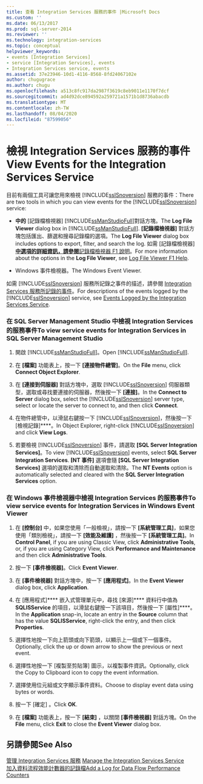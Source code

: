 ```yaml
---
title: 查看 Integration Services 服務的事件 |Microsoft Docs
ms.custom: ''
ms.date: 06/13/2017
ms.prod: sql-server-2014
ms.reviewer: ''
ms.technology: integration-services
ms.topic: conceptual
helpviewer_keywords:
- events [Integration Services]
- service [Integration Services], events
- Integration Services service, events
ms.assetid: 37e23946-10d1-4116-8568-8fd24067102e
author: chugugrace
ms.author: chugu
ms.openlocfilehash: a513c8fc917da2987f3619c8eb9011e1170f7dcf
ms.sourcegitcommit: ad4d92dce894592a259721a1571b1d8736abacdb
ms.translationtype: MT
ms.contentlocale: zh-TW
ms.lasthandoff: 08/04/2020
ms.locfileid: "87599056"
---
```

# <a name="view-events-for-the-integration-services-service"></a><span data-ttu-id="646f1-102">檢視 Integration Services 服務的事件</span><span class="sxs-lookup"><span data-stu-id="646f1-102">View Events for the Integration Services Service</span></span>
  <span data-ttu-id="646f1-103">目前有兩個工具可讓您用來檢視 [!INCLUDE[ssISnoversion](../includes/ssisnoversion-md.md)] 服務的事件：</span><span class="sxs-lookup"><span data-stu-id="646f1-103">There are two tools in which you can view events for the [!INCLUDE[ssISnoversion](../includes/ssisnoversion-md.md)] service:</span></span>  
  
-   <span data-ttu-id="646f1-104">**中的** [記錄檔檢視器] [!INCLUDE[ssManStudioFull](../includes/ssmanstudiofull-md.md)]對話方塊。</span><span class="sxs-lookup"><span data-stu-id="646f1-104">The **Log File Viewer** dialog box in [!INCLUDE[ssManStudioFull](../includes/ssmanstudiofull-md.md)].</span></span> <span data-ttu-id="646f1-105">**[記錄檔檢視器]** 對話方塊包括匯出、篩選和搜尋記錄檔的選項。</span><span class="sxs-lookup"><span data-stu-id="646f1-105">The **Log File Viewer** dialog box includes options to export, filter, and search the log.</span></span> <span data-ttu-id="646f1-106">如需 [記錄檔檢視器][**中選項的詳細資訊，請參閱**記錄檔檢視器 F1 說明](../relational-databases/logs/log-file-viewer-f1-help.md)。</span><span class="sxs-lookup"><span data-stu-id="646f1-106">For more information about the options in the **Log File Viewer**, see [Log File Viewer F1 Help](../relational-databases/logs/log-file-viewer-f1-help.md).</span></span>  
  
-   <span data-ttu-id="646f1-107">Windows 事件檢視器。</span><span class="sxs-lookup"><span data-stu-id="646f1-107">The Windows Event Viewer.</span></span>  
  
 <span data-ttu-id="646f1-108">如需 [!INCLUDE[ssISnoversion](../includes/ssisnoversion-md.md)] 服務所記錄之事件的描述，請參閱 [Integration Services 服務所記錄的事件](service/events-logged-by-the-integration-services-service.md)。</span><span class="sxs-lookup"><span data-stu-id="646f1-108">For descriptions of the events logged by the [!INCLUDE[ssISnoversion](../includes/ssisnoversion-md.md)] service, see [Events Logged by the Integration Services Service](service/events-logged-by-the-integration-services-service.md).</span></span>  
  
### <a name="to-view-service-events-for-integration-services-in-sql-server-management-studio"></a><span data-ttu-id="646f1-109">在 SQL Server Management Studio 中檢視 Integration Services 的服務事件</span><span class="sxs-lookup"><span data-stu-id="646f1-109">To view service events for Integration Services in SQL Server Management Studio</span></span>  
  
1.  <span data-ttu-id="646f1-110">開啟 [!INCLUDE[ssManStudioFull](../includes/ssmanstudiofull-md.md)]。</span><span class="sxs-lookup"><span data-stu-id="646f1-110">Open [!INCLUDE[ssManStudioFull](../includes/ssmanstudiofull-md.md)].</span></span>  
  
2.  <span data-ttu-id="646f1-111">在 **[檔案]** 功能表上，按一下 **[連接物件總管]**。</span><span class="sxs-lookup"><span data-stu-id="646f1-111">On the **File** menu, click **Connect Object Explorer**.</span></span>  
  
3.  <span data-ttu-id="646f1-112">在 **[連接到伺服器]** 對話方塊中，選取 [!INCLUDE[ssISnoversion](../includes/ssisnoversion-md.md)] 伺服器類型，選取或尋找要連接的伺服器，然後按一下 **[連接]**。</span><span class="sxs-lookup"><span data-stu-id="646f1-112">In the **Connect to Server** dialog box, select the [!INCLUDE[ssISnoversion](../includes/ssisnoversion-md.md)] server type, select or locate the server to connect to, and then click **Connect**.</span></span>  
  
4.  <span data-ttu-id="646f1-113">在物件總管中，以滑鼠右鍵按一下 [!INCLUDE[ssISnoversion](../includes/ssisnoversion-md.md)]，然後按一下 [檢視記錄]\*\*\*\*。</span><span class="sxs-lookup"><span data-stu-id="646f1-113">In Object Explorer, right-click [!INCLUDE[ssISnoversion](../includes/ssisnoversion-md.md)] and click **View Logs**.</span></span>  
  
5.  <span data-ttu-id="646f1-114">若要檢視 [!INCLUDE[ssISnoversion](../includes/ssisnoversion-md.md)] 事件，請選取 **[SQL Server Integration Services]**。</span><span class="sxs-lookup"><span data-stu-id="646f1-114">To view [!INCLUDE[ssISnoversion](../includes/ssisnoversion-md.md)] events, select **SQL Server Integration Services**.</span></span> <span data-ttu-id="646f1-115">**[NT 事件]** 選項會隨 **[SQL Server Integration Services]** 選項的選取和清除而自動選取和清除。</span><span class="sxs-lookup"><span data-stu-id="646f1-115">The **NT Events** option is automatically selected and cleared with the **SQL Server Integration Services** option.</span></span>  
  
### <a name="to-view-service-events-for-integration-services-in-windows-event-viewer"></a><span data-ttu-id="646f1-116">在 Windows 事件檢視器中檢視 Integration Services 的服務事件</span><span class="sxs-lookup"><span data-stu-id="646f1-116">To view service events for Integration Services in Windows Event Viewer</span></span>  
  
1.  <span data-ttu-id="646f1-117">在 **[控制台]** 中，如果您使用「一般檢視」，請按一下 **[系統管理工具]**，如果您使用「類別檢視」，請按一下 **[效能及維護]** ，然後按一下 **[系統管理工具]**。</span><span class="sxs-lookup"><span data-stu-id="646f1-117">In **Control Panel**, if you are using Classic View, click **Administrative Tools**, or, if you are using Category View, click **Performance and Maintenance** and then click **Administrative Tools**.</span></span>  
  
2.  <span data-ttu-id="646f1-118">按一下 **[事件檢視器]**。</span><span class="sxs-lookup"><span data-stu-id="646f1-118">Click **Event Viewer**.</span></span>  
  
3.  <span data-ttu-id="646f1-119">在 **[事件檢視器]** 對話方塊中，按一下 **[應用程式]**。</span><span class="sxs-lookup"><span data-stu-id="646f1-119">In the **Event Viewer** dialog box, click **Application**.</span></span>  
  
4.  <span data-ttu-id="646f1-120">在 [應用程式]\*\*\*\* 嵌入式管理單元中，尋找 [來源]\*\*\*\* 資料行中值為 **SQLISService** 的項目，以滑鼠右鍵按一下該項目，然後按一下 [屬性]\*\*\*\*。</span><span class="sxs-lookup"><span data-stu-id="646f1-120">In the **Application** snap-in, locate an entry in the **Source** column that has the value **SQLISService**, right-click the entry, and then click **Properties**.</span></span>  
  
5.  <span data-ttu-id="646f1-121">選擇性地按一下向上箭頭或向下箭頭，以顯示上一個或下一個事件。</span><span class="sxs-lookup"><span data-stu-id="646f1-121">Optionally, click the up or down arrow to show the previous or next event.</span></span>  
  
6.  <span data-ttu-id="646f1-122">選擇性地按一下 [複製至剪貼簿] 圖示，以複製事件資訊。</span><span class="sxs-lookup"><span data-stu-id="646f1-122">Optionally, click the Copy to Clipboard icon to copy the event information.</span></span>  
  
7.  <span data-ttu-id="646f1-123">選擇使用位元組或文字顯示事件資料。</span><span class="sxs-lookup"><span data-stu-id="646f1-123">Choose to display event data using bytes or words.</span></span>  
  
8.  <span data-ttu-id="646f1-124">按一下 [確定]  。</span><span class="sxs-lookup"><span data-stu-id="646f1-124">Click **OK**.</span></span>  
  
9. <span data-ttu-id="646f1-125">在 **[檔案]** 功能表上，按一下 **[結束]** ，以關閉 **[事件檢視器]** 對話方塊。</span><span class="sxs-lookup"><span data-stu-id="646f1-125">On the **File** menu, click **Exit** to close the **Event Viewer** dialog box.</span></span>  
  
## <a name="see-also"></a><span data-ttu-id="646f1-126">另請參閱</span><span class="sxs-lookup"><span data-stu-id="646f1-126">See Also</span></span>  
 <span data-ttu-id="646f1-127">[管理 Integration Services 服務](../../2014/integration-services/manage-the-integration-services-service.md) </span><span class="sxs-lookup"><span data-stu-id="646f1-127">[Manage the Integration Services Service](../../2014/integration-services/manage-the-integration-services-service.md) </span></span>  
 [<span data-ttu-id="646f1-128">加入資料流程效能計數器的記錄檔</span><span class="sxs-lookup"><span data-stu-id="646f1-128">Add a Log for Data Flow Performance Counters</span></span>](performance/performance-counters.md)  
  
  
